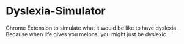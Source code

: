 # Dyslexia-Simulator
Chrome Extension to simulate what it would be like to have dyslexia.
Because when life gives you melons, you might just be dyslexic.
